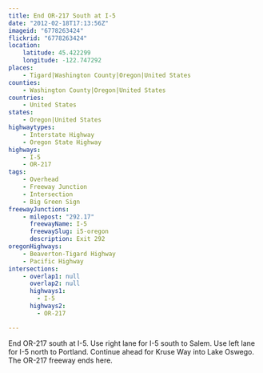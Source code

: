 ```yaml
---
title: End OR-217 South at I-5
date: "2012-02-18T17:13:56Z"
imageid: "6778263424"
flickrid: "6778263424"
location:
    latitude: 45.422299
    longitude: -122.747292
places:
    - Tigard|Washington County|Oregon|United States
counties:
    - Washington County|Oregon|United States
countries:
    - United States
states:
    - Oregon|United States
highwaytypes:
    - Interstate Highway
    - Oregon State Highway
highways:
    - I-5
    - OR-217
tags:
    - Overhead
    - Freeway Junction
    - Intersection
    - Big Green Sign
freewayJunctions:
    - milepost: "292.17"
      freewayName: I-5
      freewaySlug: i5-oregon
      description: Exit 292
oregonHighways:
    - Beaverton-Tigard Highway
    - Pacific Highway
intersections:
    - overlap1: null
      overlap2: null
      highways1:
        - I-5
      highways2:
        - OR-217

---
```

End OR-217 south at I-5.  Use right lane for I-5 south to Salem.  Use left lane for I-5 north to Portland.  Continue ahead for Kruse Way into Lake Oswego.  The OR-217 freeway ends here.